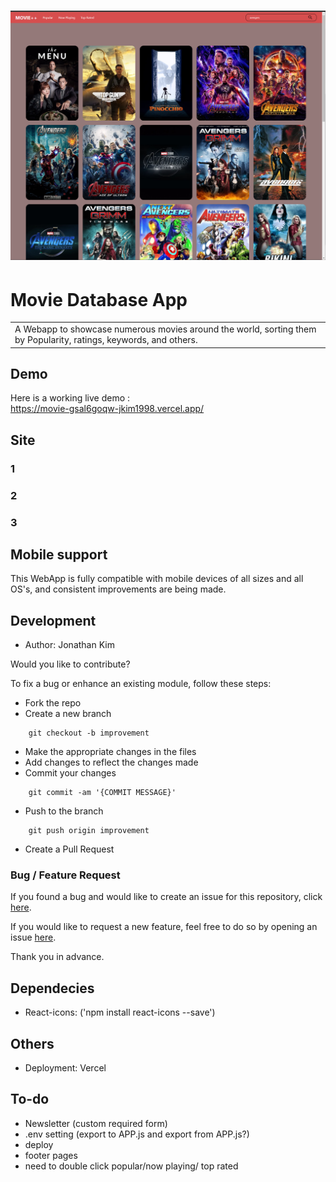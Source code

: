 # ![WebApp](https://github.com/jkim1998/Movie-DB-/blob/main/screenshot/page1.png)
# Movie Database App
<table>
<tr>
<td>
  A Webapp to showcase numerous movies around the world, sorting them by Popularity, ratings, keywords, and others. 
</td>
</tr>
</table>


## Demo
Here is a working live demo :  
https://movie-gsal6goqw-jkim1998.vercel.app/


## Site

### 1

### 2

### 3


## Mobile support
This WebApp is fully compatible with mobile devices of all sizes and all OS's, and consistent improvements are being made.


## Development
- Author: Jonathan Kim

Would you like to contribute?

To fix a bug or enhance an existing module, follow these steps:

- Fork the repo
- Create a new branch 
```
    git checkout -b improvement
```
- Make the appropriate changes in the files
- Add changes to reflect the changes made
- Commit your changes 
```
    git commit -am '{COMMIT MESSAGE}'
```
- Push to the branch 
```
    git push origin improvement
```
- Create a Pull Request 

### Bug / Feature Request

If you found a bug and would like to create an issue for this repository, click [here](https://github.com/jkim1998/Movie-DB-/issues/new).

If you would like to request a new feature, feel free to do so by opening an issue [here](https://github.com/jkim1998/Movie-DB-/issues/new).

Thank you in advance.

## Dependecies 

- React-icons: ('npm install react-icons --save')


## Others

- Deployment: Vercel

## To-do
- Newsletter (custom required form)
- .env setting (export to APP.js and export from APP.js?)
- deploy 
- footer pages 
- need to double click popular/now playing/ top rated